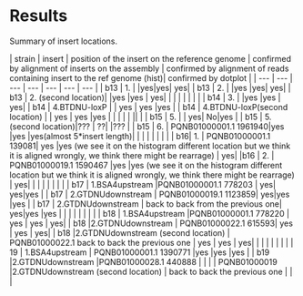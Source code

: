 # Results

Summary of insert locations.


| strain | insert | position of the insert on the reference genome | confirmed by alignment of inserts on the assembly | confirmed by alignment of reads containing insert to the ref genome (hist)| confirmed by dotplot |
| --- | --- | --- | --- | --- | --- | --- |
| b13 | 1. | |yes|yes| yes|
| b13 | 2. | |yes |yes| yes|
| b13 | 2. (second location)| |yes |yes | yes|
|  | | | | | |
| b14 | 3. | |yes |yes | yes|
| b14 | 4.BTDNU-loxP | | yes | yes |yes |
| b14 | 4.BTDNU-loxP(second location) | | yes | yes |yes  |
| | | |  || |
| b15 | 5. | | yes| No|yes |
| b15 | 5.  (second location)|??? | ??| |??? |
| b15 | 6. | PQNB01000001.1 1961940|yes |yes |yes(almost 5*insert length)|
|  | | | | | |
| b16| 1. | PQNB01000001.1	139081| yes |yes (we see it on the histogram different location but we think it is aligned wrongly, we think there might be rearrage) | yes|
|b16  | 2. | PQNB01000019.1	 1590467 |yes |yes (we see it on the histogram different location but we think it is aligned wrongly, we think there might be rearrage) | yes|
|  | | | | | |
| b17 | 1.BSA4upstream |PQNB01000001.1 778203 | yes| yes|yes |
| b17 | 2.GTDNUdownstream  | PQNB01000019.1 1123859| yes|yes |yes |
| b17 | 2.GTDNUdownstream  | back to back from the previous one| yes|yes |yes |
|  | | | | | |
| b18 | 1.BSA4upstream |PQNB01000001.1	 778220 | yes | yes | yes|
| b18 |2.GTDNUdownstream  | PQNB01000022.1	615593| yes | yes | yes|
| b18 |2.GTDNUdownstream (second location)  | PQNB01000022.1	back to back the previous one | yes | yes | yes|
|  | | | | | |
| 19 | 1.BSA4upstream | PQNB01000001.1 1390771 |yes |yes |yes |
| b19 |2.GTDNUdownstream |PQNB01000028.1 440888 | | |
| PQNB01000019 |2.GTDNUdownstream (second location)  | 	back to back the previous one | | | 
